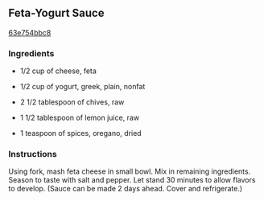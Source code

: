 ## Feta-Yogurt Sauce

[63e754bbc8](http://www.epicurious.com/recipes/food/views/feta-yogurt-sauce-106012)

### Ingredients

 - 1/2 cup of cheese, feta

 - 1/2 cup of yogurt, greek, plain, nonfat

 - 2 1/2 tablespoon of chives, raw

 - 1 1/2 tablespoon of lemon juice, raw

 - 1 teaspoon of spices, oregano, dried

### Instructions

Using fork, mash feta cheese in small bowl. Mix in remaining ingredients. Season to taste with salt and pepper. Let stand 30 minutes to allow flavors to develop. (Sauce can be made 2 days ahead. Cover and refrigerate.)
